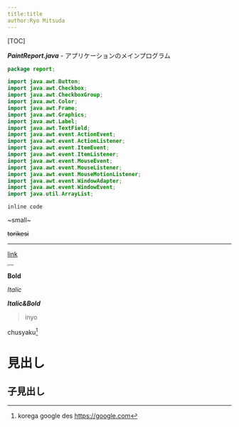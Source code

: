 ```yaml
---
title:title
author:Ryo Mitsuda
---
```


[TOC]

***PaintReport.java***  - アプリケーションのメインプログラム

```java : PaintReport.java
package report;

import java.awt.Button;
import java.awt.Checkbox;
import java.awt.CheckboxGroup;
import java.awt.Color;
import java.awt.Frame;
import java.awt.Graphics;
import java.awt.Label;
import java.awt.TextField;
import java.awt.event.ActionEvent;
import java.awt.event.ActionListener;
import java.awt.event.ItemEvent;
import java.awt.event.ItemListener;
import java.awt.event.MouseEvent;
import java.awt.event.MouseListener;
import java.awt.event.MouseMotionListener;
import java.awt.event.WindowAdapter;
import java.awt.event.WindowEvent;
import java.util.ArrayList;
```

`inline code`

~small~

~~torikesi~~

------

[link]()

<img src="/Volumes/GoogleDrive/My Drive/IMG_7401_Original.JPG" alt="image" style="zoom:25%;" />



**Bold**

*Italic*

***Italic&Bold***

> inyo



chusyaku[^\*1]







[^\*1]: korega google des https://google.com



# 見出し

## 子見出し